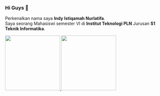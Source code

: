 ### Hi Guys 👋

<!--
**inndyis/Inndyis** is a ✨ _special_ ✨ repository because its `README.md` (this file) appears on your GitHub profile.

Here are some ideas to get you started:

- 🔭 I’m currently working on ...
- 🌱 I’m currently learning ...
- 👯 I’m looking to collaborate on ...
- 🤔 I’m looking for help with ...
- 💬 Ask me about ...
- 📫 How to reach me: ...
- 😄 Pronouns: ...
- ⚡ Fun fact: ...
-->

Perkenalkan nama saya **Indy Istiqamah Nurlatifa**.\
Saya seorang Mahasiswi semester VI di **Institut Teknologi PLN** Jurusan **S1 Teknik Informatika**.

<p align="left">
<a href="https://github.com/inndyis">
  <img height="180em" src="https://github-readme-stats-eight-theta.vercel.app/api?username=inndyis&show_icons=true&theme=algolia&include_all_commits=true&count_private=true"/>
  <img height="180em" src="https://github-readme-stats-eight-theta.vercel.app/api/top-langs/?username=inndyis&layout=compact&langs_count=8&theme=algolia"/>
</a>
</p>

